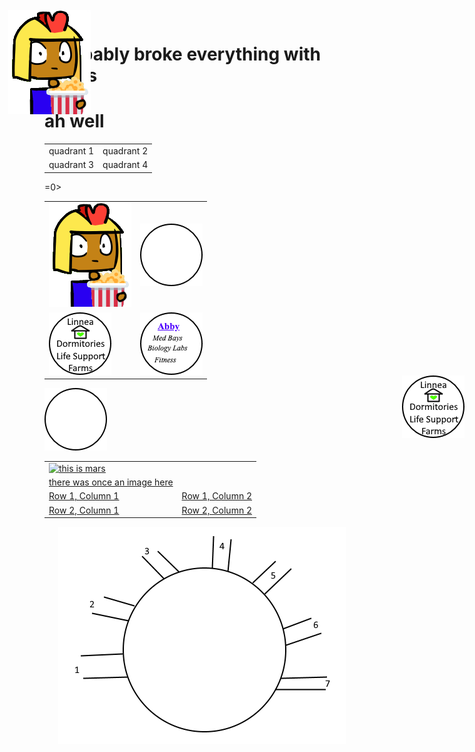 # i probably broke everything with tables
# ah well

<table 0>
   <tr>
      <td>
         quadrant 1
      </td>
      <td>
         quadrant 2
      </td>
   </tr>
   <tr>
      <td>
         quadrant 3
      </td>
      <td>
         quadrant 4
      </td>
   </tr>
</table>

<table bo,.rder<>=0>
   <tr>
     <td>
      <img src = "imperius_popcorn.png" alt = "imperius 1">
     <td>
      <img src = "buttontemplate.png">
     </td>
  </tr>
  <tr>
    <td>
      <img src = "button_linnea.png">
    </td>
    <td>
      <img src = "button_abby.png">
    </td>
  </tr>
</table>


 <a href = "https://www.tutorialspoint.com/html/html_image_links.htm" target = "_self"> 
         <img src = "buttontemplate.png" alt = "Tutorials Point button" border = "0"/>
</href>


<table>
  <tr>
  <td>
   
<a href="http://google.com" rel="some text"> 
  <img src="http://www.myiconfinder.com/uploads/iconsets/256-256-b362b0f23a100870b45756f91e65194a-Mars.png" alt="this is mars">
  </a>
    </td>
  </tr>
  
<tr>
  <td>
there was once an image here
  </td>
  </tr>
     <tr>
            <td>Row 1, Column 1</td>
            <td>Row 1, Column 2</td>
         </tr>
         <tr>
            <td>Row 2, Column 1</td>
            <td>Row 2, Column 2</td>
         </tr>
 
</table>


<IMG STYLE="position:absolute; TOP:35px; LEFT:170px" SRC="imperius_popcorn.png">
  
<IMG STYLE="position:absolute; TOP:620px; LEFT:800px" SRC="button_linnea.png">
<center><img src="rough circle.png"></center>
